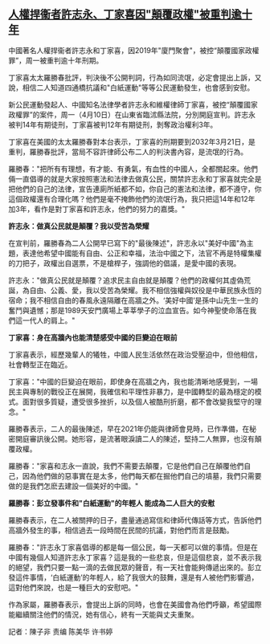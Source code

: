 <!--1681116687000-->
[人權捍衞者許志永、丁家喜因"顛覆政權"被重判逾十年](https://www.rfa.org/mandarin/yataibaodao/renquanfazhi/ec-04102023044944.html)
------

<p><span style="font-weight: 400;">中國著名人權捍衞者許志永和丁家喜，因2019年"廈門聚會"，被控“顛覆國家政權罪”，周一被重判逾十年刑期。</span></p><p><span style="font-weight: 400;">丁家喜太太羅勝春批評，判決後不公開判詞，行為如同流氓，必定會提出上訴，又說，相信二人知道四通橋抗議和"白紙運動"等等公民運動發生，也會感到安慰。</span></p><p><span style="font-weight: 400;">新公民運動發起人、中國知名法律學者許志永和維權律師丁家喜，被控“顛覆國家政權罪”的案件，周一（4月10日）在山東省臨沭縣法院，分別開庭宣判。許志永被判14年有期徒刑，丁家喜被判12年有期徒刑，剝奪政治權利3年。</span></p><p><span style="font-weight: 400;">丁家喜在美國的太太羅勝春對本台表示，丁家喜的刑期要到2032年3月21日，是重判，羅勝春批評，當局不容許律師公布二人的判決書內容，是流氓的行為。</span></p><p><span style="font-weight: 400;">羅勝春："把所有有理想，有才能、有勇氣，有血性的中國人，全都關起來。他們倆一直倡導的就是大家按照憲法和法律去做真公民，關禁許志永和丁家喜就完全是把他們的自己的法律，宣告連廁所紙都不如，你自己的憲法和法律，都不遵守，你這個政權還有合理化嗎？他們是毫不掩飾他們的流氓行為，我只把這14年和12年加3年，看作是對丁家喜和許志永，他們的努力的嘉獎。"</span></p><p><b>許志永：做真公民就是顛覆？我以受苦為榮耀</b></p><p><span style="font-weight: 400;">在宣判前，羅勝春為二人公開早已寫下的"最後陳述"，許志永以"美好中國"為主題，表達他希望中國能有自由、公正和幸福，法治中國之下，法官不再是特權集權的刀把子，政權出自選票，不是槍桿子，強調他的倡議，是愛中國的表現。</span></p><p><span style="font-weight: 400;">許志永："做真公民就是顛覆？追求民主自由就是顛覆？他們的政權何其虛偽荒誕，為自由、公義、愛，我以受苦為榮耀。我不相信強權與奴役是中華民族永恆的宿命；我不相信自由的春風永遠隔離在高牆之外。‘美好中國’是孫中山先生一生的奮鬥與遺憾；那是1989天安門廣場上莘莘學子的泣血宣告。如今神聖使命落在我們這一代人的肩上。"</span></p><p><b>丁家喜：身在高牆內也能清楚感受中國的巨變迫在眼前</b></p><p></p><p><span style="font-weight: 400;">丁家喜表示，經歷幾輩人的犧牲，中國人民生活依然在政治受壓迫中，但他相信，社會轉型正在臨近。</span></p><p></p><p><span style="font-weight: 400;">丁家喜："中國的巨變迫在眼前，即使身在高牆之內，我也能清晰地感覺到，一場民主與專制的戰役正在展開，我確信和平理性非暴力，是中國轉型的最為穩定的模式。面對很多質疑，遭受很多挫折，以及個人被酷刑折磨，都不會改變我堅守的理念。"</span></p><p></p><p><span style="font-weight: 400;">羅勝春表示，二人的最後陳述，早在2021年仍能與律師會見時，已作準備，在秘密開庭審訊後公開。她形容，是流著眼淚讀二人的陳述，堅持二人無罪，也沒有顛覆政權。</span></p><p></p><p><span style="font-weight: 400;">羅勝春："家喜和志永一直說，我們不需要去顛覆，它是他們自己在顛覆他們自己，因為他們做的惡事實在是太多，他們每天都在掘他們自己的墳墓，我們只需要做的是我們怎麽去建設一個美好的中國。"</span></p><p></p><p><b>羅勝春：彭立發事件和"白紙運動"的年輕人 能成為二人巨大的安慰</b></p><p></p><p><span style="font-weight: 400;">羅勝春表示，在二人被關押的日子，盡量通過寫信和律師代傳話等方式，告訴他們高牆外發生的事，相信過去一段時間在民間的抗議，對他們而言是鼓勵。</span></p><p></p><p><span style="font-weight: 400;">羅勝春："許志永丁家喜倡導的都是每一個公民，每一天都可以做的事情。但是在中國有幾個人知道許志永丁家喜？這是我的一些悲哀，但是這個悲哀，並不表示我的絕望，我們只要一點一滴的去做民眾的聲音，有一天社會能夠傳遞出來的。彭立發這件事情，‘白紙運動’的年輕人，給了我很大的鼓舞，還是有人被他們影響過，這對他們來說，也是一種巨大的安慰吧。"</span></p><p></p><p><span style="font-weight: 400;">作為家屬，羅勝春表示，會提出上訴的同時，也會在美國會為他們呼籲，希望國際能繼續關注他們的情況，她有信心，終有一天能與丈夫重聚。</span></p><p></p><p><span style="font-weight: 400;">記者：陳子非 责编 陈美华 许书婷</span></p><p><br style="font-weight: 400;"/><br style="font-weight: 400;"/></p>
